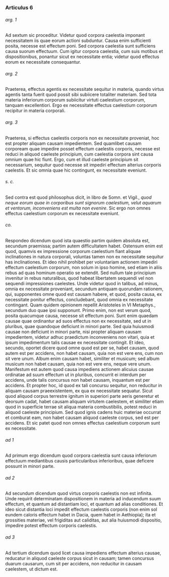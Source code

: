 ### Articulus 6

###### arg. 1
Ad sextum sic proceditur. Videtur quod corpora caelestia imponant necessitatem iis quae eorum actioni subduntur. Causa enim sufficienti posita, necesse est effectum poni. Sed corpora caelestia sunt sufficiens causa suorum effectuum. Cum igitur corpora caelestia, cum suis motibus et dispositionibus, ponantur sicut ex necessitate entia; videtur quod effectus eorum ex necessitate consequantur.

###### arg. 2
Praeterea, effectus agentis ex necessitate sequitur in materia, quando virtus agentis tanta fuerit quod possit sibi subiicere totaliter materiam. Sed tota materia inferiorum corporum subiicitur virtuti caelestium corporum, tanquam excellentiori. Ergo ex necessitate effectus caelestium corporum recipitur in materia corporali.

###### arg. 3
Praeterea, si effectus caelestis corporis non ex necessitate proveniat, hoc est propter aliquam causam impedientem. Sed quamlibet causam corpoream quae impedire posset effectum caelestis corporis, necesse est reduci in aliquod caeleste principium, cum caelestia corpora sint causa omnium quae hic fiunt. Ergo, cum et illud caeleste principium sit necessarium, sequitur quod necesse sit impediri effectum alterius corporis caelestis. Et sic omnia quae hic contingunt, ex necessitate eveniunt.

###### s. c.
Sed contra est quod philosophus dicit, in libro de Somn. et Vigil., *quod neque eorum quae in corporibus sunt signorum caelestium, velut aquarum et ventorum, inconveniens est multa non evenire*. Sic ergo non omnes effectus caelestium corporum ex necessitate eveniunt.

###### co.
Respondeo dicendum quod ista quaestio partim quidem absoluta est, secundum praemissa; partim autem difficultatem habet. Ostensum enim est quod, quamvis ex impressione corporum caelestium fiant aliquae inclinationes in natura corporali, voluntas tamen non ex necessitate sequitur has inclinationes. Et ideo nihil prohibet per voluntariam actionem impediri effectum caelestium corporum, non solum in ipso homine, sed etiam in aliis rebus ad quas hominum operatio se extendit. Sed nullum tale principium invenitur in rebus naturalibus, quod habeat libertatem sequendi vel non sequendi impressiones caelestes. Unde videtur quod in talibus, ad minus, omnia ex necessitate proveniant, secundum antiquam quorundam rationem, qui, supponentes omne quod est causam habere, et quod, posita causa, ex necessitate ponitur effectus, concludebant, quod omnia ex necessitate contingant. Quam quidem opinionem repellit Aristoteles in VI Metaphys., secundum duo quae ipsi supponunt. Primo enim, non est verum quod, posita quacumque causa, necesse sit effectum poni. Sunt enim quaedam causae quae ordinantur ad suos effectus non ex necessitate, sed ut in pluribus, quae quandoque deficiunt in minori parte. Sed quia huiusmodi causae non deficiunt in minori parte, nisi propter aliquam causam impedientem, videtur adhuc praedictum inconveniens non vitari, quia et ipsum impedimentum talis causae ex necessitate contingit. Et ideo, secundo, oportet dicere quod omne quod est per se, habet causam, quod autem est per accidens, non habet causam, quia non est vere ens, cum non sit vere unum. Album enim causam habet, similiter et musicum; sed album musicum non habet causam, quia non est vere ens, neque vere unum. Manifestum est autem quod causa impediens actionem alicuius causae ordinatae ad suum effectum ut in pluribus, concurrit ei interdum per accidens, unde talis concursus non habet causam, inquantum est per accidens. Et propter hoc, id quod ex tali concursu sequitur, non reducitur in aliquam causam praeexistentem, ex qua ex necessitate sequatur. Sicut quod aliquod corpus terrestre ignitum in superiori parte aeris generetur et deorsum cadat, habet causam aliquam virtutem caelestem, et similiter etiam quod in superficie terrae sit aliqua materia combustibilis, potest reduci in aliquod caeleste principium. Sed quod ignis cadens huic materiae occurrat et comburat eam, non habet causam aliquod caeleste corpus, sed est per accidens. Et sic patet quod non omnes effectus caelestium corporum sunt ex necessitate.

###### ad 1
Ad primum ergo dicendum quod corpora caelestia sunt causa inferiorum effectuum mediantibus causis particularibus inferioribus, quae deficere possunt in minori parte.

###### ad 2
Ad secundum dicendum quod virtus corporis caelestis non est infinita. Unde requirit determinatam dispositionem in materia ad inducendum suum effectum, et quantum ad distantiam loci, et quantum ad alias conditiones. Et ideo sicut distantia loci impedit effectum caelestis corporis (non enim sol eundem caloris effectum habet in Dacia, quem habet in Aethiopia); ita et grossities materiae, vel frigiditas aut caliditas, aut alia huiusmodi dispositio, impedire potest effectum corporis caelestis.

###### ad 3
Ad tertium dicendum quod licet causa impediens effectum alterius causae, reducatur in aliquod caeleste corpus sicut in causam; tamen concursus duarum causarum, cum sit per accidens, non reducitur in causam caelestem, ut dictum est.

